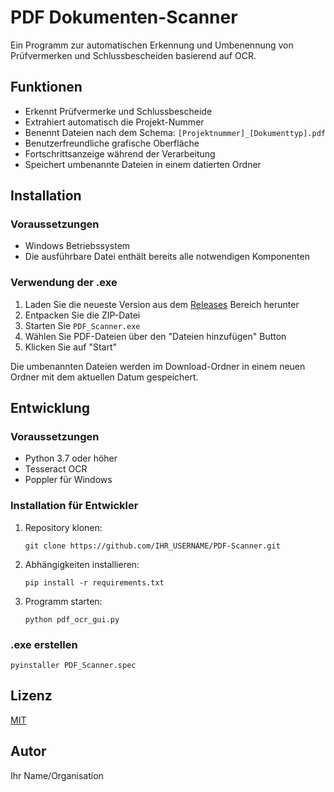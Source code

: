 # PDF Dokumenten-Scanner

Ein Programm zur automatischen Erkennung und Umbenennung von Prüfvermerken und Schlussbescheiden basierend auf OCR.

## Funktionen

- Erkennt Prüfvermerke und Schlussbescheide
- Extrahiert automatisch die Projekt-Nummer
- Benennt Dateien nach dem Schema: `[Projektnummer]_[Dokumenttyp].pdf`
- Benutzerfreundliche grafische Oberfläche
- Fortschrittsanzeige während der Verarbeitung
- Speichert umbenannte Dateien in einem datierten Ordner

## Installation

### Voraussetzungen

- Windows Betriebssystem
- Die ausführbare Datei enthält bereits alle notwendigen Komponenten

### Verwendung der .exe

1. Laden Sie die neueste Version aus dem [Releases]((https://github.com/TheDevAlan/PDF-Scanner/releases/tag/v1.0.0)) Bereich herunter
2. Entpacken Sie die ZIP-Datei
3. Starten Sie `PDF_Scanner.exe`
4. Wählen Sie PDF-Dateien über den "Dateien hinzufügen" Button
5. Klicken Sie auf "Start"

Die umbenannten Dateien werden im Download-Ordner in einem neuen Ordner mit dem aktuellen Datum gespeichert.

## Entwicklung

### Voraussetzungen

- Python 3.7 oder höher
- Tesseract OCR
- Poppler für Windows

### Installation für Entwickler

1. Repository klonen:
   ```
   git clone https://github.com/IHR_USERNAME/PDF-Scanner.git
   ```

2. Abhängigkeiten installieren:
   ```
   pip install -r requirements.txt
   ```

3. Programm starten:
   ```
   python pdf_ocr_gui.py
   ```

### .exe erstellen

```
pyinstaller PDF_Scanner.spec
```

## Lizenz

[MIT](LICENSE)

## Autor

Ihr Name/Organisation 
